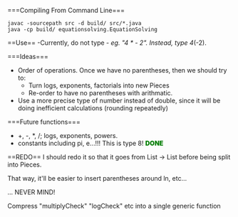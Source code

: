 ===Compiling From Command Line===
```
javac -sourcepath src -d build/ src/*.java
java -cp build/ equationsolving.EquationSolving
```

==Use==
-Currently, do not type *- eg. "4 * - 2".  Instead, type 4*(-2).

===Ideas===
- Order of operations.  Once we have no parentheses, then we should try to:
	* Turn logs, exponents, factorials into new Pieces
	* Re-order to have no parentheses with arithmatic.
- Use a more precise type of number instead of double, since it will be doing inefficient calculations (rounding repeatedly)

===Future functions===
- +, -, *, /; logs, exponents, powers.
- constants including pi, e...!!! This is type 8! <span style="font-weight:900;color:green;">DONE</span>

==REDO==
I should redo it so that it goes from List<String> -> List<eqel> before being split into Pieces.

That way, it'll be easier to insert parentheses around ln, etc...

... NEVER MIND! 

Compress "multiplyCheck" "logCheck" etc into a single generic function
